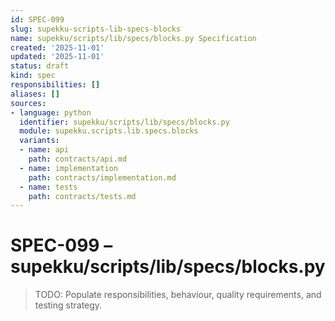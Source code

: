 ```yaml
---
id: SPEC-099
slug: supekku-scripts-lib-specs-blocks
name: supekku/scripts/lib/specs/blocks.py Specification
created: '2025-11-01'
updated: '2025-11-01'
status: draft
kind: spec
responsibilities: []
aliases: []
sources:
- language: python
  identifier: supekku/scripts/lib/specs/blocks.py
  module: supekku.scripts.lib.specs.blocks
  variants:
  - name: api
    path: contracts/api.md
  - name: implementation
    path: contracts/implementation.md
  - name: tests
    path: contracts/tests.md
---
```


# SPEC-099 – supekku/scripts/lib/specs/blocks.py

> TODO: Populate responsibilities, behaviour, quality requirements, and testing strategy.

